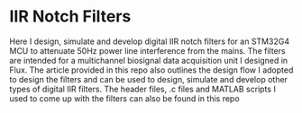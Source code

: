 # IIR Notch Filters
Here I design, simulate and develop digital IIR notch filters for an STM32G4 MCU to attenuate 50Hz power line interference from the mains. The filters are intended for a multichannel biosignal data acquisition unit I designed in Flux. The article provided in this repo also outlines the design flow I adopted to design the filters and can be used to design, simulate and develop other types of digital IIR filters. The header files, .c files and MATLAB scripts I used to come up with the filters can also be found in this repo 
